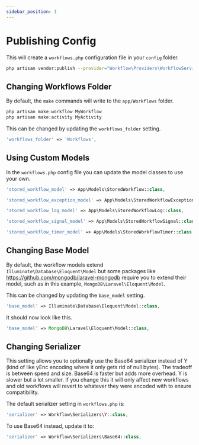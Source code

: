 ```yaml
---
sidebar_position: 1
---
```


# Publishing Config

This will create a `workflows.php` configuration file in your `config` folder.

```bash
php artisan vendor:publish --provider="Workflow\Providers\WorkflowServiceProvider" --tag="config"
```

## Changing Workflows Folder

By default, the `make` commands will write to the `app/Workflows` folder.

```php
php artisan make:workflow MyWorkflow
php artisan make:activity MyActivity
```

This can be changed by updating the `workflows_folder` setting.

```php
'workflows_folder' => 'Workflows',
```

## Using Custom Models

In the `workflows.php` config file you can update the model classes to use your own.

```php
'stored_workflow_model' => App\Models\StoredWorkflow::class,

'stored_workflow_exception_model' => App\Models\StoredWorkflowException::class,

'stored_workflow_log_model' => App\Models\StoredWorkflowLog::class,

'stored_workflow_signal_model' => App\Models\StoredWorkflowSignal::class,

'stored_workflow_timer_model' => App\Models\StoredWorkflowTimer::class,
```

## Changing Base Model

By default, the workflow models extend `Illuminate\Database\Eloquent\Model` but some packages like https://github.com/mongodb/laravel-mongodb require you to extend their model, such as in this example, `MongoDB\Laravel\Eloquent\Model`.

This can be changed by updating the `base_model` setting.

```php
'base_model' => Illuminate\Database\Eloquent\Model::class,
```

It should now look like this.

```php
'base_model' => MongoDB\Laravel\Eloquent\Model::class,
```

## Changing Serializer

This setting allows you to optionally use the Base64 serializer instead of Y (kind of like yEnc encoding where it only gets rid of null bytes). The tradeoff is between speed and size. Base64 is faster but adds more overhead. Y is slower but a lot smaller. If you change this it will only affect new workflows and old workflows will revert to whatever they were encoded with to ensure compatibility.

The default serializer setting in `workflows.php` is:

```php
'serializer' => Workflow\Serializers\Y::class,
```

To use Base64 instead, update it to:

```php
'serializer' => Workflow\Serializers\Base64::class,
```

